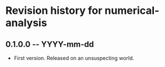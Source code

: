 # Revision history for numerical-analysis

## 0.1.0.0 -- YYYY-mm-dd

* First version. Released on an unsuspecting world.
